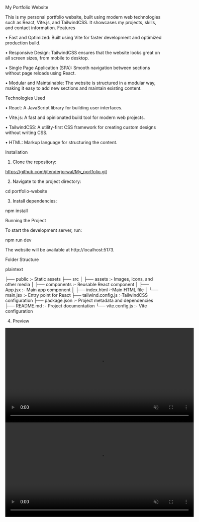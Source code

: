 My Portfolio Website

This is my personal portfolio website, built using modern web technologies such as React, Vite.js, and TailwindCSS. It showcases my projects, skills, and contact information.
Features


•	Fast and Optimized: Built using Vite for faster development and optimized production build.

•	Responsive Design: TailwindCSS ensures that the website looks great on all screen sizes, from mobile to desktop.

•	Single Page Application (SPA): Smooth navigation between sections without page reloads using React.

•	Modular and Maintainable: The website is structured in a modular way, making it easy to add new sections and maintain existing content.

Technologies Used

•	React: A JavaScript library for building user interfaces.

•	Vite.js: A fast and opinionated build tool for modern web projects.

•	TailwindCSS: A utility-first CSS framework for creating custom designs without writing CSS.

•	HTML: Markup language for structuring the content.

Installation

1.	Clone the repository: 

https://github.com/jitenderjorwal/My_portfolio.git

2.	Navigate to the project directory:

cd portfolio-website

3.	Install dependencies:

npm install

Running the Project

To start the development server, run:

npm run dev

The website will be available at http://localhost:5173.

Folder Structure

plaintext

├── public             :- Static assets
├── src
│   ├── assets         :- Images, icons, and other media
│   ├── components     :- Reusable React component
│   ├── App.jsx        :- Main app component
│   ├── index.html     :-Main HTML file
│   └── main.jsx       :- Entry point for React
├── tailwind.config.js :-TailwindCSS configuration
├── package.json       :- Project metadata and dependencies
├── README.md          :- Project documentation
└── vite.config.js     :- Vite configuration


4. Preview
   
<video src="preview/preview1.mp4" width="600" controls autoplay loop muted>
    Your browser does not support the video tag.
</video>

<video src="preview/preview2.mp4" width="600" controls autoplay loop muted>
    Your browser does not support the video tag.
</video>
